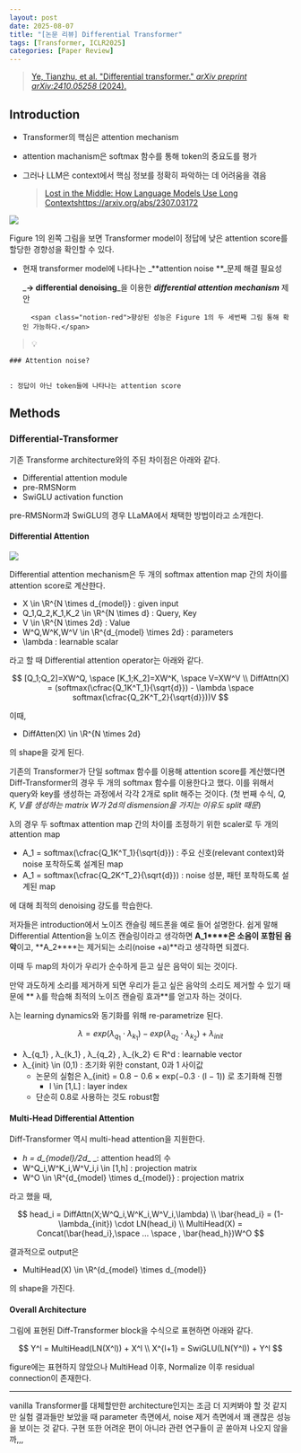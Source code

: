 ```yaml
---
layout: post
date: 2025-08-07
title: "[논문 리뷰] Differential Transformer"
tags: [Transformer, ICLR2025]
categories: [Paper Review]
---
```


> [Ye, Tianzhu, et al. "Differential transformer." ](https://arxiv.org/abs/2410.05258)[_arXiv preprint arXiv:2410.05258_](https://arxiv.org/abs/2410.05258)[ (2024).](https://arxiv.org/abs/2410.05258)



## Introduction

- Transformer의 핵심은 attention mechanism
- attention machanism은 softmax 함수를 통해 token의 중요도를 평가
- 그러나 LLM은 context에서 핵심 정보를 정확히 파악하는 데 어려움을 겪음

	> [Lost in the Middle: How Language Models Use Long Contextshttps://arxiv.org/abs/2307.03172](https://arxiv.org/abs/2307.03172)


![](https://prod-files-secure.s3.us-west-2.amazonaws.com/542b861c-36a8-4051-84e5-8804b6728dba/9083ea56-691a-4752-ae26-47f403431ac8/image.png?X-Amz-Algorithm=AWS4-HMAC-SHA256&X-Amz-Content-Sha256=UNSIGNED-PAYLOAD&X-Amz-Credential=ASIAZI2LB466TVXAJFRY%2F20250814%2Fus-west-2%2Fs3%2Faws4_request&X-Amz-Date=20250814T140854Z&X-Amz-Expires=3600&X-Amz-Security-Token=IQoJb3JpZ2luX2VjEP3%2F%2F%2F%2F%2F%2F%2F%2F%2F%2FwEaCXVzLXdlc3QtMiJHMEUCIDFEeTZ5e%2FWtDEw1DHUBFo5%2FnaDXJjWYfPV1i2Q8Ho%2FVAiEAinjWiVqYer6tnwflLZxyo0Cc6rrQ%2FeCx4JfNFoiO9h0q%2FwMIRhAAGgw2Mzc0MjMxODM4MDUiDFyazR%2BIGZqsXQKCBCrcA7J8EgPrrYgkmWaK4ai%2BKWRZPO47Hk3h9YpGbgKlDea1Ad9c4mU%2BoeIioWUVDDYe%2Fha55GWz8Tcpn1BAANXfWTHGZQL7JklGQ%2FMTPs9k9koQS7M72sDFckUz%2BrzH5G73n4DRCkTYCcbcAJwHwIoVpJJbspFAxSVnKPQnQ%2BP7BQK34lzarm7DRoihnl8pzTRVFbiZhJYszlVszEZTr0B5rf77w4LdUU7GDh60phot707IGjedr5d7C4ocD%2F2W%2BhjI3k2Cksqd8NKppNC0kaYN7mSS9XRiL3vGYnGp5UdDDErhbFzrIaFCSBKONRgOvRltiAScRKZNP%2BBRGMMPR6I7WXQwohhA5y4iNLCJHJ%2Bvrp%2BTy98oD6%2FYyfVxr8ZLB0133n%2BWJIQIYUzg4mrYbhtqfJ6LQ63PNHIce%2Fbe%2B1AAR8J5O0nfeaRtOvVOiNmzZDhlEtnZvoESnQQBPfBH%2ByeAQyri4GJB%2BvDoG8tErRJMZajKJJZkiEMAyiKFoXi6m5KHxNDKsZ%2F3El4Z1KVwX9IDUi0EfkAfiIF2RxJ1RLdwUpYawKsuT6eibtb1P%2BJ%2BOkqWrihHMBi%2FfV%2BbDbXYTQnwHxUmIy4TeKvrIbRkbLt%2BoRcLE0rBOHMsEmwk4YLuMIa098QGOqUBrZjAMp0vBEkxVGm8ndzDRxYQWwaGFTxWJUNr8Pt%2FsuuGJP4sYlzKcdtJvybSFHnXoxWyY2o%2BAgltP8%2BqYDDrjNidVsJrbnq9vO%2FXL8oHxIpB1uqzEIlq0ophmzg0EPv7FZDoYkKNSTrDJ9Wgmz3AA0ObiJ8qd9UkHCU7idu7AJIukGhD4np%2FE30%2BrSl4TnUyZgYaSq9q%2FifLxSWBWSM28MnJj4Ml&X-Amz-Signature=5c1fcb730e0de73be77e0779bc28b06b62185ad878ec29c40b2f8e4bf5a2a1b5&X-Amz-SignedHeaders=host&x-amz-checksum-mode=ENABLED&x-id=GetObject)


Figure 1의 왼쪽 그림을 보면 Transformer model이 정답에 낮은 attention score를 할당한 경향성을 확인할 수 있다.

- 현재 transformer model에 나타나는 _**attention noise **_문제 해결 필요성

	_**→ differential denoising**_을 이용한 _**differential attention mechanism**_ 제안


		<span class="notion-red">향상된 성능은 Figure 1의 두 세번째 그림 통해 확인 가능하다.</span>


> 💡 


	### Attention noise?


	: 정답이 아닌 token들에 나타나는 attention score



## Methods



### Differential-Transformer


기존 Transforme architecture와의 주된 차이점은 아래와 같다.

- Differential attention module
- pre-RMSNorm
- SwiGLU activation function

pre-RMSNorm과 SwiGLU의 경우 LLaMA에서 채택한 방법이라고 소개한다.



#### Differential Attention


![](https://prod-files-secure.s3.us-west-2.amazonaws.com/542b861c-36a8-4051-84e5-8804b6728dba/116d70b2-1963-4810-9167-f4c7d8a06e8f/image.png?X-Amz-Algorithm=AWS4-HMAC-SHA256&X-Amz-Content-Sha256=UNSIGNED-PAYLOAD&X-Amz-Credential=ASIAZI2LB466TVXAJFRY%2F20250814%2Fus-west-2%2Fs3%2Faws4_request&X-Amz-Date=20250814T140854Z&X-Amz-Expires=3600&X-Amz-Security-Token=IQoJb3JpZ2luX2VjEP3%2F%2F%2F%2F%2F%2F%2F%2F%2F%2FwEaCXVzLXdlc3QtMiJHMEUCIDFEeTZ5e%2FWtDEw1DHUBFo5%2FnaDXJjWYfPV1i2Q8Ho%2FVAiEAinjWiVqYer6tnwflLZxyo0Cc6rrQ%2FeCx4JfNFoiO9h0q%2FwMIRhAAGgw2Mzc0MjMxODM4MDUiDFyazR%2BIGZqsXQKCBCrcA7J8EgPrrYgkmWaK4ai%2BKWRZPO47Hk3h9YpGbgKlDea1Ad9c4mU%2BoeIioWUVDDYe%2Fha55GWz8Tcpn1BAANXfWTHGZQL7JklGQ%2FMTPs9k9koQS7M72sDFckUz%2BrzH5G73n4DRCkTYCcbcAJwHwIoVpJJbspFAxSVnKPQnQ%2BP7BQK34lzarm7DRoihnl8pzTRVFbiZhJYszlVszEZTr0B5rf77w4LdUU7GDh60phot707IGjedr5d7C4ocD%2F2W%2BhjI3k2Cksqd8NKppNC0kaYN7mSS9XRiL3vGYnGp5UdDDErhbFzrIaFCSBKONRgOvRltiAScRKZNP%2BBRGMMPR6I7WXQwohhA5y4iNLCJHJ%2Bvrp%2BTy98oD6%2FYyfVxr8ZLB0133n%2BWJIQIYUzg4mrYbhtqfJ6LQ63PNHIce%2Fbe%2B1AAR8J5O0nfeaRtOvVOiNmzZDhlEtnZvoESnQQBPfBH%2ByeAQyri4GJB%2BvDoG8tErRJMZajKJJZkiEMAyiKFoXi6m5KHxNDKsZ%2F3El4Z1KVwX9IDUi0EfkAfiIF2RxJ1RLdwUpYawKsuT6eibtb1P%2BJ%2BOkqWrihHMBi%2FfV%2BbDbXYTQnwHxUmIy4TeKvrIbRkbLt%2BoRcLE0rBOHMsEmwk4YLuMIa098QGOqUBrZjAMp0vBEkxVGm8ndzDRxYQWwaGFTxWJUNr8Pt%2FsuuGJP4sYlzKcdtJvybSFHnXoxWyY2o%2BAgltP8%2BqYDDrjNidVsJrbnq9vO%2FXL8oHxIpB1uqzEIlq0ophmzg0EPv7FZDoYkKNSTrDJ9Wgmz3AA0ObiJ8qd9UkHCU7idu7AJIukGhD4np%2FE30%2BrSl4TnUyZgYaSq9q%2FifLxSWBWSM28MnJj4Ml&X-Amz-Signature=d7ee8249511cf7d1105ac1e571e67c29fcc970d8231b2036ea02a997e6b51f35&X-Amz-SignedHeaders=host&x-amz-checksum-mode=ENABLED&x-id=GetObject)


Differential attention mechanism은 두 개의 softmax attention map 간의 차이를 attention score로 계산한다.

- X \in \R^{N \times d\_{model}} : given input
- Q\_1,Q\_2,K\_1,K\_2 \in \R^{N \times d} : Query, Key
- V \in \R^{N \times 2d} : Value
- W^Q,W^K,W^V \in \R^{d\_{model} \times 2d} : parameters
- \lambda : learnable scalar

라고 할 때 Differential attention operator는 아래와 같다.


$$
[Q_1;Q_2]=XW^Q, \space [K_1;K_2]=XW^K, \space V=XW^V \\
DiffAttn(X) = (softmax(\cfrac{Q_1K^T_1}{\sqrt{d}}) - \lambda \space softmax(\cfrac{Q_2K^T_2}{\sqrt{d}}))V
$$


이때,

- DiffAtten(X) \in \R^{N \times 2d}

의 shape을 갖게 된다.


기존의 Transformer가 단일 softmax 함수를 이용해 attention score를 계산했다면 Diff-Transformer의 경우 두 개의 softmax 함수를 이용한다고 했다. 이를 위해서 query와 key를 생성하는 과정에서 각각 2개로 split 해주는 것이다. <span class="notion-red">(첫 번째 수식, </span><span class="notion-red">_Q, K, V를 생성하는 matrix W가 2d의 dismension을 가지는 이유도 split 때문_</span><span class="notion-red">)</span>


 λ의 경우 두 softmax attention map 간의 차이를 조정하기 위한 scaler로 두 개의 attention map

- A\_1 = softmax(\cfrac{Q\_1K^T\_1}{\sqrt{d}}) : 주요 신호(relevant context)와 noise 포착하도록 설계된 map
- A\_1 = softmax(\cfrac{Q\_2K^T\_2}{\sqrt{d}}) : noise 성분, 패턴 포착하도록 설계된 map 

에 대해 최적의 denoising 강도를 학습한다.


저자들은 introduction에서 노이즈 캔슬링 헤드폰을 예로 들어 설명한다. 쉽게 말해 Differential Attention을 노이즈 캔슬링이라고 생각하면 **A\_1****은 소음이 포함된 음악**이고, **A\_2****는 제거되는 소리(noise +a)**라고 생각하면 되겠다. 


이때 두 map의 차이가 우리가 순수하게 듣고 싶은 음악이 되는 것이다. 


만약 과도하게 소리를 제거하게 되면 우리가 듣고 싶은 음악의 소리도 제거할 수 있기 때문에 ** λ를 학습해 최적의 노이즈 캔슬링 효과**를 얻고자 하는 것이다.


λ는 learning dynamics와 동기화를 위해 re-parametrize 된다.


$$
\lambda = exp(\lambda_{q_1} \cdot \lambda_{k_1}) - exp(\lambda_{q_2} \cdot \lambda_{k_2}) + \lambda_{init}
$$

- λ\_{q\_1} , λ\_{k\_1} , λ\_{q\_2} , λ\_{k\_2} ∈ R^d : learnable vector
- λ\_{init} \in (0,1) : 초기화 위한 constant, 0과 1 사이값
	- 논문의 실험은 λ\_{init} = 0.8 − 0.6 × exp(−0.3 · (l − 1)) 로 초기화해 진행
		- l \in [1,L] : layer index
	- 단순히 0.8로 사용하는 것도 robust함


#### **Multi-Head Differential Attention**


Diff-Transformer 역시 multi-head attention을 지원한다.

- _h = d\_{model}/2d__ _: attention head의 수
- W^Q\_i,W^K\_i,W^V\_i,i \in [1,h] : projection matrix
- W^O \in \R^{d\_{model} \times d\_{model}} : projection matrix

라고 했을 때,


$$
head_i = DiffAttn(X;W^Q_i,W^K_i,W^V_i,\lambda) \\
\bar{head_i} = (1-\lambda_{init}) \cdot LN(head_i) \\
MultiHead(X) = Concat(\bar{head_i},\space ... \space , \bar{head_h})W^O
$$


결과적으로 output은

- MultiHead(X) \in \R^{d\_{model} \times d\_{model}}

의 shape을 가진다.



#### Overall Architecture


그림에 표현된 Diff-Transformer block을 수식으로 표현하면 아래와 같다.


$$
Y^l = MultiHead(LN(X^l)) + X^l \\
X^{l+1} = SwiGLU(LN(Y^l)) + Y^l
$$


figure에는 표현하지 않았으나 MultiHead 이후, Normalize 이후 residual connection이 존재한다.


---


vanilla Transformer를 대체할만한 architecture인지는 조금 더 지켜봐야 할 것 같지만 실험 결과들만 보았을 때 parameter 측면에서, noise 제거 측면에서 꽤 괜찮은 성능을 보이는 것 같다. 구현 또한 어려운 편이 아니라 관련 연구들이 곧 쏟아져 나오지 않을까,,,

